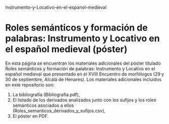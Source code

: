 Instrumento-y-Locativo-en-el-espanol-medieval
# Roles semánticos y formación de palabras: Instrumento y Locativo en el español medieval (póster)

En esta página se encuentran los materiales adicionales del póster titulado Roles semánticos y formación de palabras: Instrumento y Locativo en el español medieval
que presentado en el XVIII Encuentro de morfólogos (29 y 30 de septiembre, Alcalá de Henares).
Los materiales adicionales incluidos en este repositorio son:

1) La bibliografía (Bibliografia.pdf),
2) El listado de los derivados analizados junto con los sufijos y los roles semánticos asociados a ellos (Roles_semanticos_derivados_y_sufijos.csv),
3) El póster en PDF.
